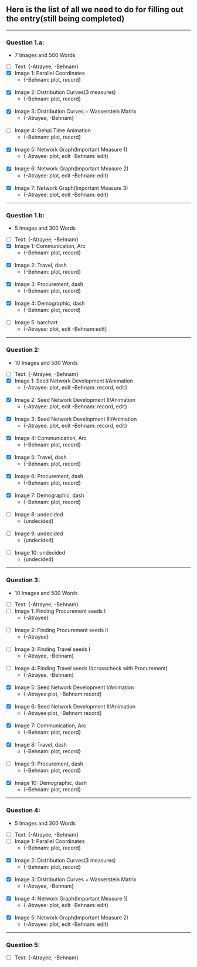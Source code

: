 ## Here is the list of all we need to do for filling out the entry(still being completed)
---------------------------
### Question 1.a:
* 7 Images and 500 Words

- [ ] Text:
    {-Atrayee, -Behnam}
- [x] Image 1:  Parallel Coordinates
  * {-Behnam: plot, record}
<br/><br/>
- [x] Image 2:  Distribution Curves(3 measures)
  * {-Behnam: plot, record}
<br/><br/>
- [x] Image 3:  Distribution Curves + Wasserstein Matrix
  * {-Atrayee, -Behnam}
<br/><br/>
- [ ] Image 4:  Gehpi Time Animation
  * {-Behnam: plot, record}
<br/><br/>
- [x] Image 5:  Network Graph(Important Measure 1)
  * {-Atrayee: plot, edit -Behnam: edit}
<br/><br/>
- [x] Image 6:  Network Graph(Important Measure 2)
  * {-Atrayee: plot, edit -Behnam: edit}
<br/><br/>
- [x] Image 7:  Network Graph(Important Measure 3)
  * {-Atrayee: plot, edit -Behnam: edit}

---------------------------
### Question 1.b:
* 5 Images and 300 Words

- [ ] Text:
    {-Atrayee, -Behnam}
- [x] Image 1:  Communication, Arc
  * {-Behnam: plot, record}
<br/><br/>
- [x] Image 2:  Travel, dash
  * {-Behnam: plot, record}
<br/><br/>
- [x] Image 3:  Procurement, dash
  * {-Behnam: plot, record}
<br/><br/>
- [x] Image 4:  Demographic, dash
  * {-Behnam: plot, record)
<br/><br/>
- [ ] Image 5:  barchart
  * {-Atrayee: plot, edit -Behnam:edit}

---------------------------
### Question 2:
* 10 Images and 500 Words

- [ ] Text:
    {-Atrayee, -Behnam}
- [x] Image 1:  Seed Network Development I/Animation
  * {-Atrayee: plot, edit -Behnam: record, edit}
<br/><br/>
- [x] Image 2:  Seed Network Development II/Animation
  * {-Atrayee: plot, edit -Behnam: record, edit}
<br/><br/>
- [x] Image 3:  Seed Network Development III/Animation
  * {-Atrayee: plot, edit -Behnam: record, edit}
<br/><br/>
- [x] Image 4:   Communication, Arc
  * {-Behnam: plot, record}
<br/><br/>
- [x] Image 5:  Travel, dash
  * {-Behnam: plot, record}
<br/><br/>
- [x] Image 6:  Procurement, dash
  * {-Behnam: plot, record}
<br/><br/>
- [x] Image 7:  Demographic, dash
  * {-Behnam: plot, record}
<br/><br/>
- [ ] Image 8:  undecided
  * {undecided}
<br/><br/>
- [ ] Image 9:  undecided
  * {undecided}
<br/><br/>
- [ ] Image 10: undecided
  * {undecided}

---------------------------
### Question 3:
* 10 Images and 500 Words

- [ ] Text:
    {-Atrayee, -Behnam}
- [ ] Image 1:  Finding Procurement seeds I
  * {-Atrayee}
<br/><br/>
- [ ] Image 2:  Finding Procurement seeds II
  * {-Atrayee}
<br/><br/>
- [ ] Image 3:  Finding Travel seeds I
  * {-Atrayee, -Behnam}
<br/><br/>
- [ ] Image 4:  Finding Travel seeds II(crosscheck with Procurement)
  * {-Atrayee, -Behnam}
<br/><br/>
- [x] Image 5:  Seed Network Development I/Animation
  * {-Atrayee:plot, -Behnam:record}
<br/><br/>
- [x] Image 6:  Seed Network Development II/Animation
  * {-Atrayee:plot, -Behnam:record}
<br/><br/>
- [x] Image 7:  Communication, Arc
  * {-Behnam: plot, record}
<br/><br/>
- [x] Image 8:  Travel, dash
  * {-Behnam: plot, record}
<br/><br/>
- [ ] Image 9:  Procurement, dash
  * {-Behnam: plot, record}
<br/><br/>
- [x] Image 10: Demographic, dash
  * {-Behnam: plot, record}

---------------------------
### Question 4:
* 5 Images and 300 Words

- [ ] Text:
    {-Atrayee, -Behnam}
- [ ] Image 1:  Parallel Coordinates
  * {-Behnam: plot, record}
<br/><br/>
- [x] Image 2:  Distribution Curves(3 measures)
  * {-Behnam: plot, record}
<br/><br/>
- [x] Image 3:  Distribution Curves + Wasserstein Matrix
  * {-Atrayee, -Behnam}
<br/><br/>
- [x] Image 4:  Network Graph(Important Measure 1)
  * {-Atrayee: plot, edit -Behnam: edit}
<br/><br/>
- [x] Image 5:  Network Graph(Important Measure 2)
  * {-Atrayee: plot, edit -Behnam: edit}

---------------------------
### Question 5:

- [ ] Text:
    {-Atrayee, -Behnam}
